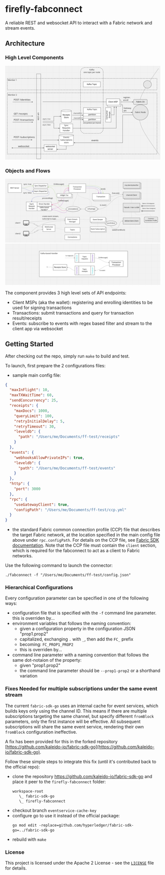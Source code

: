 # firefly-fabconnect
A reliable REST and websocket API to interact with a Fabric network and stream events.

## Architecture
### High Level Components
![high level architecture](/images/arch-1.jpg)

### Objects and Flows
![objects and flows architecture](/images/arch-2.png)
![kafkal handler architecture](/images/arch-3.png)


The component provides 3 high level sets of API endpoints:
- Client MSPs (aka the wallet): registering and enrolling identities to be used for signing transactions
- Transactions: submit transactions and query for transaction result/receipts
- Events: subscribe to events with regex based filter and stream to the client app via websocket

## Getting Started
After checking out the repo, simply run `make` to build and test.

To launch, first prepare the 2 configurations files:
- sample main config file:

```json
{
  "maxInFlight": 10,
  "maxTXWaitTime": 60,
  "sendConcurrency": 25,
  "receipts": {
    "maxDocs": 1000,
    "queryLimit": 100,
    "retryInitialDelay": 5,
    "retryTimeout": 30,
    "leveldb": {
      "path": "/Users/me/Documents/ff-test/receipts"
    }
  },
  "events": {
    "webhooksAllowPrivateIPs": true,
    "leveldb": {
      "path": "/Users/me/Documents/ff-test/events"
    }
  },
  "http": {
    "port": 3000
  },
  "rpc": {
    "useGatewayClient": true,
    "configPath": "/Users/me/Documents/ff-test/ccp.yml"
  }
}
```

- the standard Fabric common connection profile (CCP) file that describes the target Fabric network, at the location specified in the main config file above under `rpc.configPath`. For details on the CCP file, see [Fabric SDK documentation](https://hyperledger.github.io/fabric-sdk-node/release-1.4/tutorial-network-config.html). Note that the CCP file must contain the `client` section, which is required for the fabconnect to act as a client to Fabric networks.

Use the following command to launch the connector:
```
./fabconnect -f "/Users/me/Documents/ff-test/config.json"
```

### Hierarchical Configurations
Every configuration parameter can be specified in one of the following ways:
- configuration file that is specified with the `-f` command line parameter. this is overriden by...
- environment variables that follows the naming convention:
  - given a configuration property in the configuration JSON "prop1.prop2"
  - capitalized, exchanging `.` with `_`, then add the `FC_` prefix
  - becoming: `FC_PROP1_PROP2`
  - this is overriden by...
- command line parameter with a naming convention that follows the same dot-notaion of the property:
  - given "prop1.prop2"
  - the command line parameter should be `--prop1-prop2` or a shorthand variation

### Fixes Needed for multiple subscriptions under the same event stream
The current `fabric-sdk-go` uses an internal cache for event services, which builds keys only using the channel ID. This means if there are multiple subscriptions targeting the same channel, but specify different `fromBlock` parameters, only the first instance will be effective. All subsequent subscriptions will share the same event service, rendering their own `fromBlock` configuration ineffective.

A fix has been provided for this in the forked repository [https://github.com/kaleido-io/fabric-sdk-go](https://github.com/kaleido-io/fabric-sdk-go).

Follow these simple steps to integrate this fix (until it's contributed back to the official repo):
- clone the repository https://github.com/kaleido-io/fabric-sdk-go and place it peer to the `firefly-fabconnect` folder:
  ```
  workspace-root
     \_ fabric-sdk-go
     \_ firefly-fabconnect
  ```
- checkout branch `eventservice-cache-key`
- configure go to use it instead of the official package:
  ```
  go mod edit -replace=github.com/hyperledger/fabric-sdk-go=../fabric-sdk-go
  ```
- rebuild with `make`

### License
This project is licensed under the Apache 2 License - see the [`LICENSE`](LICENSE) file for details.
